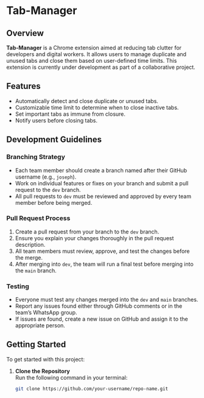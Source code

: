 # Tab-Manager

## Overview

**Tab-Manager** is a Chrome extension aimed at reducing tab clutter for developers and digital workers. It allows users to manage duplicate and unused tabs and close them based on user-defined time limits. This extension is currently under development as part of a collaborative project.

## Features

- Automatically detect and close duplicate or unused tabs.
- Customizable time limit to determine when to close inactive tabs.
- Set important tabs as immune from closure.
- Notify users before closing tabs.

## Development Guidelines

### Branching Strategy

- Each team member should create a branch named after their GitHub username (e.g., `joseph`).
- Work on individual features or fixes on your branch and submit a pull request to the `dev` branch.
- All pull requests to `dev` must be reviewed and approved by every team member before being merged.

### Pull Request Process

1. Create a pull request from your branch to the `dev` branch.
2. Ensure you explain your changes thoroughly in the pull request description.
3. All team members must review, approve, and test the changes before the merge.
4. After merging into `dev`, the team will run a final test before merging into the `main` branch.

### Testing

- Everyone must test any changes merged into the `dev` and `main` branches.
- Report any issues found either through GitHub comments or in the team’s WhatsApp group.
- If issues are found, create a new issue on GitHub and assign it to the appropriate person.

## Getting Started

To get started with this project:

1. **Clone the Repository**  
   Run the following command in your terminal:
   ```bash
   git clone https://github.com/your-username/repo-name.git

